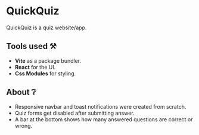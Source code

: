 # QuickQuiz

QuickQuiz is a quiz website/app.

## Tools used ️⚒️

- **Vite** as a package bundler.
- **React** for the UI.
- **Css Modules** for styling.

## About ❔

- Responsive navbar and toast notifications were created from scratch.
- Quiz forms get disabled after submitting answer.
- A bar at the bottom shows how many answered questions are correct or wrong.
